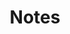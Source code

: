 ---
title: Notes
description: I've decided to keep notes here.
images: 
 - "/images/alphabetical_list_of_inanimate_things.jpg"
style: layout-notebook posts
subheading: LRG Self care
noPreview: true
---